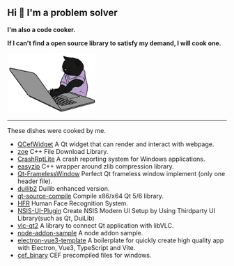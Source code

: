 ## Hi 👋 I'm a problem solver

**I'm also a code cooker.** 

**If I can't find a open source library to satisfy my demand, I will cook one.**

<img src="https://github.com/winsoft666/winsoft666/blob/main/hacker_a.gif?raw=true.gif" width="40%">

---

These dishes were cooked by me.

- [QCefWidget](https://github.com/winsoft666/QCefWidget)
    A Qt widget that can render and interact with webpage.
- [zoe](https://github.com/winsoft666/zoe)
    C++ File Download Library.
- [CrashRptLite](https://github.com/winsoft666/CrashRptLite)
    A crash reporting system for Windows applications.
- [easyzip](https://github.com/winsoft666/easyzip)
    C++ wrapper around zlib compression library.
- [Qt-FramelessWindow](https://github.com/winsoft666/Qt-FramelessWindow)
    Perfect Qt frameless window implement (only one header file).
- [duilib2](https://github.com/winsoft666/duilib2)
    Duilib enhanced version.
- [qt-source-compile](https://github.com/winsoft666/qt-source-compile)
    Compile x86/x64 Qt 5/6 library.
- [HFR](https://github.com/winsoft666/HFR)
    Human Face Recognition System.
- [NSIS-UI-Plugin](https://github.com/winsoft666/NSIS-UI-Plugin)
    Create NSIS Modern UI Setup by Using Thirdparty UI Library(such as Qt, DuiLib)
- [vlc-qt2](https://github.com/winsoft666/vlc-qt2)
    A library to connect Qt application with libVLC.
- [node-addon-sample](https://github.com/winsoft666/node-addon-sample)
    A node addon sample.
- [electron-vue3-template](https://github.com/winsoft666/electron-vue3-template)
    A boilerplate for quickly create high quality app with Electron, Vue3, TypeScript and Vite.
- [cef_binary](https://github.com/winsoft666/cef_binary)
    CEF precompiled files for windows.